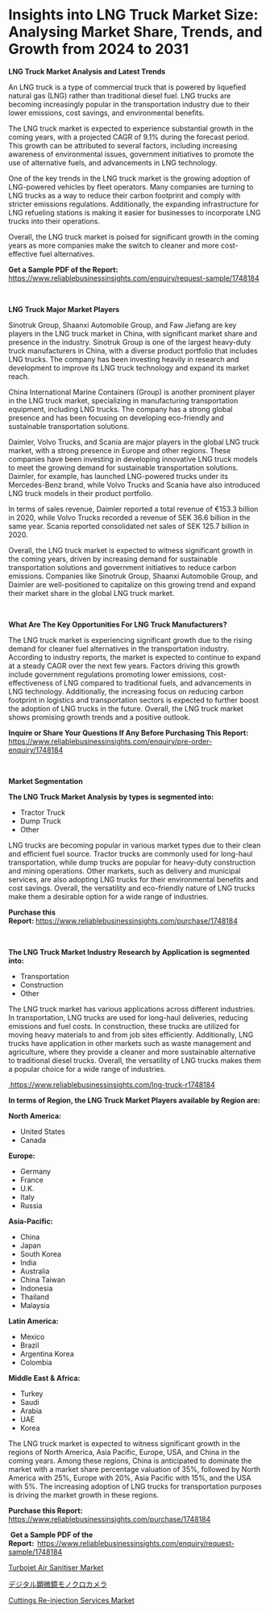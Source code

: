 <p><h1>Insights into LNG Truck Market Size: Analysing Market Share, Trends, and Growth from 2024 to 2031</h1></p><p><strong>LNG Truck Market Analysis and Latest Trends</strong></p>
<p><p>An LNG truck is a type of commercial truck that is powered by liquefied natural gas (LNG) rather than traditional diesel fuel. LNG trucks are becoming increasingly popular in the transportation industry due to their lower emissions, cost savings, and environmental benefits.</p><p>The LNG truck market is expected to experience substantial growth in the coming years, with a projected CAGR of 9.1% during the forecast period. This growth can be attributed to several factors, including increasing awareness of environmental issues, government initiatives to promote the use of alternative fuels, and advancements in LNG technology.</p><p>One of the key trends in the LNG truck market is the growing adoption of LNG-powered vehicles by fleet operators. Many companies are turning to LNG trucks as a way to reduce their carbon footprint and comply with stricter emissions regulations. Additionally, the expanding infrastructure for LNG refueling stations is making it easier for businesses to incorporate LNG trucks into their operations.</p><p>Overall, the LNG truck market is poised for significant growth in the coming years as more companies make the switch to cleaner and more cost-effective fuel alternatives.</p></p>
<p><strong>Get a Sample PDF of the Report:&nbsp;</strong> <a href="https://www.reliablebusinessinsights.com/enquiry/request-sample/1748184">https://www.reliablebusinessinsights.com/enquiry/request-sample/1748184</a></p>
<p>&nbsp;</p>
<p><strong>LNG Truck Major Market Players</strong></p>
<p><p>Sinotruk Group, Shaanxi Automobile Group, and Faw Jiefang are key players in the LNG truck market in China, with significant market share and presence in the industry. Sinotruk Group is one of the largest heavy-duty truck manufacturers in China, with a diverse product portfolio that includes LNG trucks. The company has been investing heavily in research and development to improve its LNG truck technology and expand its market reach.</p><p>China International Marine Containers (Group) is another prominent player in the LNG truck market, specializing in manufacturing transportation equipment, including LNG trucks. The company has a strong global presence and has been focusing on developing eco-friendly and sustainable transportation solutions.</p><p>Daimler, Volvo Trucks, and Scania are major players in the global LNG truck market, with a strong presence in Europe and other regions. These companies have been investing in developing innovative LNG truck models to meet the growing demand for sustainable transportation solutions. Daimler, for example, has launched LNG-powered trucks under its Mercedes-Benz brand, while Volvo Trucks and Scania have also introduced LNG truck models in their product portfolio.</p><p>In terms of sales revenue, Daimler reported a total revenue of €153.3 billion in 2020, while Volvo Trucks recorded a revenue of SEK 36.6 billion in the same year. Scania reported consolidated net sales of SEK 125.7 billion in 2020.</p><p>Overall, the LNG truck market is expected to witness significant growth in the coming years, driven by increasing demand for sustainable transportation solutions and government initiatives to reduce carbon emissions. Companies like Sinotruk Group, Shaanxi Automobile Group, and Daimler are well-positioned to capitalize on this growing trend and expand their market share in the global LNG truck market.</p></p>
<p>&nbsp;</p>
<p><strong>What Are The Key Opportunities For LNG Truck Manufacturers?</strong></p>
<p><p>The LNG truck market is experiencing significant growth due to the rising demand for cleaner fuel alternatives in the transportation industry. According to industry reports, the market is expected to continue to expand at a steady CAGR over the next few years. Factors driving this growth include government regulations promoting lower emissions, cost-effectiveness of LNG compared to traditional fuels, and advancements in LNG technology. Additionally, the increasing focus on reducing carbon footprint in logistics and transportation sectors is expected to further boost the adoption of LNG trucks in the future. Overall, the LNG truck market shows promising growth trends and a positive outlook.</p></p>
<p><strong>Inquire or Share Your Questions If Any Before Purchasing This Report:</strong> <a href="https://www.reliablebusinessinsights.com/enquiry/pre-order-enquiry/1748184">https://www.reliablebusinessinsights.com/enquiry/pre-order-enquiry/1748184</a></p>
<p>&nbsp;</p>
<p><strong>Market Segmentation</strong></p>
<p><strong>The LNG Truck Market Analysis by types is segmented into:</strong></p>
<p><ul><li>Tractor Truck</li><li>Dump Truck</li><li>Other</li></ul></p>
<p><p>LNG trucks are becoming popular in various market types due to their clean and efficient fuel source. Tractor trucks are commonly used for long-haul transportation, while dump trucks are popular for heavy-duty construction and mining operations. Other markets, such as delivery and municipal services, are also adopting LNG trucks for their environmental benefits and cost savings. Overall, the versatility and eco-friendly nature of LNG trucks make them a desirable option for a wide range of industries.</p></p>
<p><strong>Purchase this Report:&nbsp;</strong><a href="https://www.reliablebusinessinsights.com/purchase/1748184">https://www.reliablebusinessinsights.com/purchase/1748184</a></p>
<p>&nbsp;</p>
<p><strong>The LNG Truck Market Industry Research by Application is segmented into:</strong></p>
<p><ul><li>Transportation</li><li>Construction</li><li>Other</li></ul></p>
<p><p>The LNG truck market has various applications across different industries. In transportation, LNG trucks are used for long-haul deliveries, reducing emissions and fuel costs. In construction, these trucks are utilized for moving heavy materials to and from job sites efficiently. Additionally, LNG trucks have application in other markets such as waste management and agriculture, where they provide a cleaner and more sustainable alternative to traditional diesel trucks. Overall, the versatility of LNG trucks makes them a popular choice for a wide range of industries.</p></p>
<p><a href="https://www.reliablebusinessinsights.com/lng-truck-r1748184">&nbsp;https://www.reliablebusinessinsights.com/lng-truck-r1748184</a></p>
<p><strong>In terms of Region, the LNG Truck Market Players available by Region are:</strong></p>
<p>
    <p> <strong> North America: </strong>
        <ul>
            <li>United States</li>
            <li>Canada</li>
        </ul>
        </p> 
    <p> <strong> Europe: </strong>
        <ul>
            <li>Germany</li>
            <li>France</li>
            <li>U.K.</li>
            <li>Italy</li>
            <li>Russia</li>
        </ul>
        </p> 
    <p> <strong> Asia-Pacific: </strong>
        <ul>
            <li>China</li>
            <li>Japan</li>
            <li>South Korea</li>
            <li>India</li>
            <li>Australia</li>
            <li>China Taiwan</li>
            <li>Indonesia</li>
            <li>Thailand</li>
            <li>Malaysia</li>
        </ul>
        </p> 
    <p> <strong> Latin America: </strong>
        <ul>
            <li>Mexico</li>
            <li>Brazil</li>
            <li>Argentina Korea</li>
            <li>Colombia</li>
        </ul>
        </p> 
    <p> <strong> Middle East & Africa: </strong>
        <ul>
            <li>Turkey</li>
            <li>Saudi</li>
            <li>Arabia</li>
            <li>UAE</li>
            <li>Korea</li>
        </ul>
    </p>
    </p>
<p><p>The LNG truck market is expected to witness significant growth in the regions of North America, Asia Pacific, Europe, USA, and China in the coming years. Among these regions, China is anticipated to dominate the market with a market share percentage valuation of 35%, followed by North America with 25%, Europe with 20%, Asia Pacific with 15%, and the USA with 5%. The increasing adoption of LNG trucks for transportation purposes is driving the market growth in these regions.</p></p>
<p><strong>Purchase this Report: </strong><a href="https://www.reliablebusinessinsights.com/purchase/1748184">https://www.reliablebusinessinsights.com/purchase/1748184</a></p>
<p>&nbsp;<strong>Get a Sample PDF of the Report:&nbsp;&nbsp;</strong><a href="https://www.reliablebusinessinsights.com/enquiry/request-sample/1748184">https://www.reliablebusinessinsights.com/enquiry/request-sample/1748184</a></p>
<p><strong></strong></p>
<p><p><a href="https://view.publitas.com/reportprime-1/global-turbojet-air-sanitiser-market-size-share-analysis-by-product-type-by-application-by-region-forecasts-2024-2031/">Turbojet Air Sanitiser Market</a></p><p><a href="https://github.com/WhitneyMurphy1982/Market-Research-Report-List-1/blob/main/5458796121827.md">デジタル顕微鏡モノクロカメラ</a></p><p><a href="https://github.com/mancsybtousav/Market-Research-Report-List-3/blob/main/cuttings-re-injection-services-market.md">Cuttings Re-injection Services Market</a></p></p>